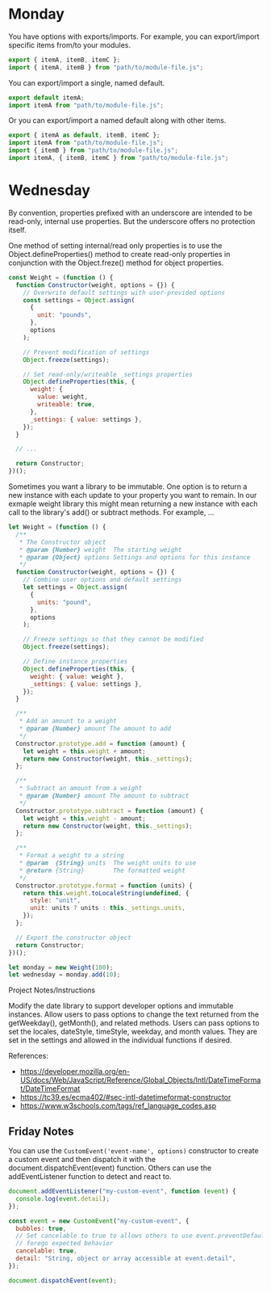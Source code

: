 # Monday

You have options with exports/imports. For example, you can export/import
specific items from/to your modules.

```js
export { itemA, itemB, itemC };
import { itemA, itemB } from "path/to/module-file.js";
```

You can export/import a single, named default.

```js
export default itemA;
import itemA from "path/to/module-file.js";
```

Or you can export/import a named default along with other items.

```js
export { itemA as default, itemB, itemC };
import itemA from "path/to/module-file.js";
import { itemB } from "path/to/module-file.js";
import itemA, { itemB, itemC } from "path/to/module-file.js";
```

# Wednesday

By convention, properties prefixed with an underscore are intended to be
read-only, internal use properties. But the underscore offers no protection
itself.

One method of setting internal/read only properties is to use the
Object.defineProperties() method to create read-only properties in conjunction
with the Object.freze() method for object properties.

```js
const Weight = (function () {
  function Constructor(weight, options = {}) {
    // Overwrite default settings with user-provided options
    const settings = Object.assign(
      {
        unit: "pounds",
      },
      options
    );

    // Prevent modification of settings
    Object.freeze(settings);

    // Set read-only/writeable _settings properties
    Object.defineProperties(this, {
      weight: {
        value: weight,
        writeable: true,
      },
      _settings: { value: settings },
    });
  }

  // ...

  return Constructor;
})();
```

Sometimes you want a library to be immutable. One option is to return a new instance
with each update to your property you want to remain. In our exmaple weight library
this might mean returning a new instance with each call to the library's add() or
subtract methods. For example, ...

```js
let Weight = (function () {
  /**
   * The Constructor object
   * @param {Number} weight  The starting weight
   * @param {Object} options Settings and options for this instance
   */
  function Constructor(weight, options = {}) {
    // Combine user options and default settings
    let settings = Object.assign(
      {
        units: "pound",
      },
      options
    );

    // Freeze settings so that they cannot be modified
    Object.freeze(settings);

    // Define instance properties
    Object.defineProperties(this, {
      weight: { value: weight },
      _settings: { value: settings },
    });
  }

  /**
   * Add an amount to a weight
   * @param {Number} amount The amount to add
   */
  Constructor.prototype.add = function (amount) {
    let weight = this.weight + amount;
    return new Constructor(weight, this._settings);
  };

  /**
   * Subtract an amount from a weight
   * @param {Number} amount The amount to subtract
   */
  Constructor.prototype.subtract = function (amount) {
    let weight = this.weight - amount;
    return new Constructor(weight, this._settings);
  };

  /**
   * Format a weight to a string
   * @param  {String} units  The weight units to use
   * @return {String}        The formatted weight
   */
  Constructor.prototype.format = function (units) {
    return this.weight.toLocaleString(undefined, {
      style: "unit",
      unit: units ? units : this._settings.units,
    });
  };

  // Export the constructor object
  return Constructor;
})();

let monday = new Weight(100);
let wednesday = monday.add(10);
```

Project Notes/Instructions

Modify the date library to support developer options and immutable instances.
Allow users to pass options to change the text returned from the getWeekday(),
getMonth(), and related methods. Users can pass options to set the locales,
dateStyle, timeStyle, weekday, and month values. They are set in the settings and
allowed in the individual functions if desired.

References:

- https://developer.mozilla.org/en-US/docs/Web/JavaScript/Reference/Global_Objects/Intl/DateTimeFormat/DateTimeFormat
- https://tc39.es/ecma402/#sec-intl-datetimeformat-constructor
- https://www.w3schools.com/tags/ref_language_codes.asp

## Friday Notes

You can use the `CustomEvent('event-name', options)` constructor to create a
custom event and then dispatch it with the document.dispatchEvent(event) function.
Others can use the addEventListener function to detect and react to.

```js
document.addEventListener("my-custom-event", function (event) {
  console.log(event.detail);
});

const event = new CustomEvent("my-custom-event", {
  bubbles: true,
  // Set cancelable to true to allows others to use event.preventDefault() and
  // forego expected behavior
  cancelable: true,
  detail: "String, object or array accessible at event.detail",
});

document.dispatchEvent(event);
```
